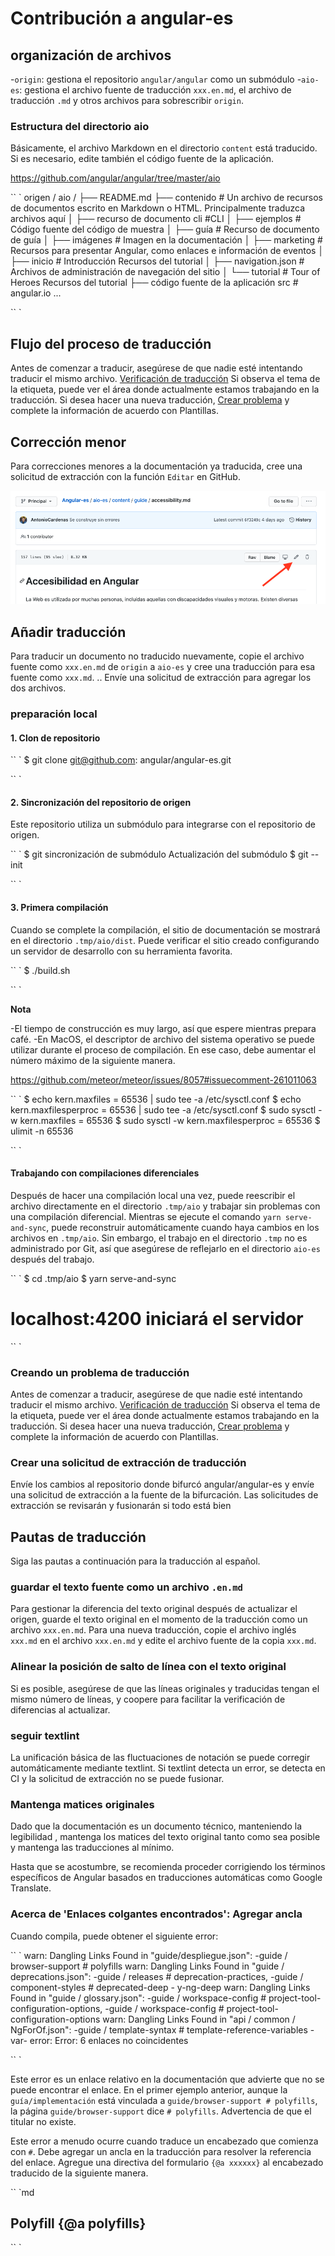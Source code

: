# Contribución a angular-es

## organización de archivos

-`origin`: gestiona el repositorio `angular/angular` como un submódulo
-`aio-es`: gestiona el archivo fuente de traducción `xxx.en.md`, el archivo de traducción `.md` y otros archivos para sobrescribir `origin`.

### Estructura del directorio aio

Básicamente, el archivo Markdown en el directorio `content` está traducido.
Si es necesario, edite también el código fuente de la aplicación.

https://github.com/angular/angular/tree/master/aio

`` `
origen / aio /
├── README.md
├── contenido # Un archivo de recursos de documentos escrito en Markdown o HTML. Principalmente traduzca archivos aquí
│ ├── recurso de documento cli #CLI
│ ├── ejemplos # Código fuente del código de muestra
│ ├── guía # Recurso de documento de guía
│ ├── imágenes # Imagen en la documentación
│ ├── marketing # Recursos para presentar Angular, como enlaces e información de eventos
│ ├── inicio # Introducción Recursos del tutorial
│ ├── navigation.json # Archivos de administración de navegación del sitio
│ └── tutorial # Tour of Heroes Recursos del tutorial
├── código fuente de la aplicación src # angular.io
...

`` `

## Flujo del proceso de traducción

Antes de comenzar a traducir, asegúrese de que nadie esté intentando traducir el mismo archivo.
[Verificación de traducción](https://github.com/angular/angular-es/labels/type%3A%20Translation%20Checkout) Si observa el tema de la etiqueta, puede ver el área donde actualmente estamos trabajando en la traducción.
Si desea hacer una nueva traducción, [Crear problema](https://github.com/angular/angular-es/issues/new/choose) y complete la información de acuerdo con Plantillas.

## Corrección menor

Para correcciones menores a la documentación ya traducida, cree una solicitud de extracción con la función `Editar` en GitHub.

![edit-on-github](./docs/edit-on-github.png)

## Añadir traducción

Para traducir un documento no traducido nuevamente, copie el archivo fuente como `xxx.en.md` de `origin` a `aio-es` y cree una traducción para esa fuente como `xxx.md`. ..
Envíe una solicitud de extracción para agregar los dos archivos.

### preparación local

#### 1. Clon de repositorio

`` `
$ git clone git@github.com: angular/angular-es.git

`` `

#### 2. Sincronización del repositorio de origen

Este repositorio utiliza un submódulo para integrarse con el repositorio de origen.

`` `
$ git sincronización de submódulo
Actualización del submódulo $ git --init

`` `

#### 3. Primera compilación

Cuando se complete la compilación, el sitio de documentación se mostrará en el directorio `.tmp/aio/dist`.
Puede verificar el sitio creado configurando un servidor de desarrollo con su herramienta favorita.

`` `
$ ./build.sh

`` `

**Nota**

-El tiempo de construcción es muy largo, así que espere mientras prepara café.
-En MacOS, el descriptor de archivo del sistema operativo se puede utilizar durante el proceso de compilación.
  En ese caso, debe aumentar el número máximo de la siguiente manera.

https://github.com/meteor/meteor/issues/8057#issuecomment-261011063

`` `
$ echo kern.maxfiles = 65536 | sudo tee -a /etc/sysctl.conf
$ echo kern.maxfilesperproc = 65536 | sudo tee -a /etc/sysctl.conf
$ sudo sysctl -w kern.maxfiles = 65536
$ sudo sysctl -w kern.maxfilesperproc = 65536
$ ulimit -n 65536

`` `

#### Trabajando con compilaciones diferenciales

Después de hacer una compilación local una vez, puede reescribir el archivo directamente en el directorio `.tmp/aio` y trabajar sin problemas con una compilación diferencial.
Mientras se ejecute el comando `yarn serve-and-sync`, puede reconstruir automáticamente cuando haya cambios en los archivos en `.tmp/aio`.
Sin embargo, el trabajo en el directorio `.tmp` no es administrado por Git, así que asegúrese de reflejarlo en el directorio `aio-es` después del trabajo.

`` `
$ cd .tmp/aio
$ yarn serve-and-sync
# localhost:4200 iniciará el servidor

`` `

### Creando un problema de traducción

Antes de comenzar a traducir, asegúrese de que nadie esté intentando traducir el mismo archivo.
[Verificación de traducción](https://github.com/angular/angular-es/labels/type%3A%20Translation%20Checkout) Si observa el tema de la etiqueta, puede ver el área donde actualmente estamos trabajando en la traducción.
Si desea hacer una nueva traducción, [Crear problema](https://github.com/angular/angular-es/issues/new/choose) y complete la información de acuerdo con Plantillas.

### Crear una solicitud de extracción de traducción

Envíe los cambios al repositorio donde bifurcó angular/angular-es y envíe una solicitud de extracción a la fuente de la bifurcación.
Las solicitudes de extracción se revisarán y fusionarán si todo está bien

## Pautas de traducción

Siga las pautas a continuación para la traducción al español.

### guardar el texto fuente como un archivo `.en.md`

Para gestionar la diferencia del texto original después de actualizar el origen, guarde el texto original en el momento de la traducción como un archivo `xxx.en.md`.
Para una nueva traducción, copie el archivo inglés `xxx.md` en el archivo `xxx.en.md` y edite el archivo fuente de la copia `xxx.md`.

### Alinear la posición de salto de línea con el texto original

Si es posible, asegúrese de que las líneas originales y traducidas tengan el mismo número de líneas, y coopere para facilitar la verificación de diferencias al actualizar.

### seguir textlint

La unificación básica de las fluctuaciones de notación se puede corregir automáticamente mediante textlint.
Si textlint detecta un error, se detecta en CI y la solicitud de extracción no se puede fusionar.

### Mantenga matices originales

Dado que la documentación es un documento técnico, manteniendo la legibilidad , mantenga los matices del texto original tanto como sea posible y mantenga las traducciones al mínimo.

Hasta que se acostumbre, se recomienda proceder corrigiendo los términos específicos de Angular basados ​​en traducciones automáticas como Google Translate.

### Acerca de 'Enlaces colgantes encontrados': Agregar ancla

Cuando compila, puede obtener el siguiente error:

`` `
warn: Dangling Links Found in "guide/despliegue.json":
 -guide / browser-support # polyfills
warn: Dangling Links Found in "guide / deprecations.json":
 -guide / releases # deprecation-practices,
 -guide / component-styles # deprecated-deep - y-ng-deep
warn: Dangling Links Found in "guide / glossary.json":
 -guide / workspace-config # project-tool-configuration-options,
 -guide / workspace-config # project-tool-configuration-options
warn: Dangling Links Found in "api / common / NgForOf.json":
 -guide / template-syntax # template-reference-variables - var-
error: Error: 6 enlaces no coincidentes

`` `

Este error es un enlace relativo en la documentación que advierte que no se puede encontrar el enlace.
En el primer ejemplo anterior, aunque la `guía/implementación` está vinculada a `guide/browser-support # polyfills`, la página `guide/browser-support` dice `# polyfills`. Advertencia de que el titular no existe.

Este error a menudo ocurre cuando traduce un encabezado que comienza con `#`. Debe agregar un ancla en la traducción para resolver la referencia del enlace. Agregue una directiva del formulario `{@a xxxxxx}` al encabezado traducido de la siguiente manera.

`` `md

## Polyfill {@a polyfills}

`` `
